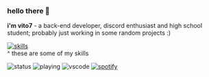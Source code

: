 ### hello there 👋

**i'm vito7** - a back-end developer, discord enthusiast and high school student; probably just working in some random projects :)

[![skills](https://skillicons.dev/icons?i=ts,js,rust,go,nextjs,react,mongodb,firebase,postgres,heroku)](https://skillicons.dev)
<br>^ these are some of my skills

![status](https://dev.discordprofiles.me/badge/status/762079458249146388?simple=true)
![playing](https://dev.discordprofiles.me/badge/playing/762079458249146388)
![vscode](https://dev.discordprofiles.me/badge/vscode/762079458249146388)
[![spotify](https://dev.discordprofiles.me/badge/spotify/762079458249146388)](https://dev.discordprofiles.me/openspotify/762079458249146388)

<!--
**vitorlops/vitorlops** is a ✨ _special_ ✨ repository because its `README.md` (this file) appears on your GitHub profile.

Here are some ideas to get you started:

- 🔭 I’m currently working on ...
- 🌱 I’m currently learning ...
- 👯 I’m looking to collaborate on ...
- 🤔 I’m looking for help with ...
- 💬 Ask me about ...
- 📫 How to reach me: ...
- 😄 Pronouns: ...
- ⚡ Fun fact: ...
-->
